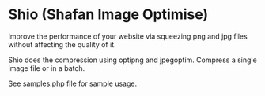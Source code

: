 Shio (Shafan Image Optimise)
====

Improve the performance of your website via squeezing png and jpg files without affecting the quality of it.

Shio does the compression using optipng and jpegoptim. Compress a single image file or in a batch.

See samples.php file for sample usage.
